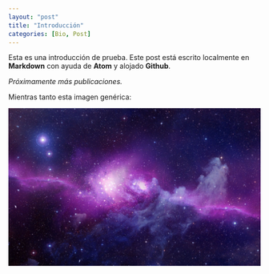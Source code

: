 ```yaml
---
layout: "post"
title: "Introducción"
categories: [Bio, Post]
---
```


Esta es una introducción de prueba. Este post está escrito localmente en **Markdown** con ayuda de **Atom** y alojado **Github**.

_Próximamente más publicaciones._

Mientras tanto esta imagen genérica:

![](/images/galaxy.jpg)
